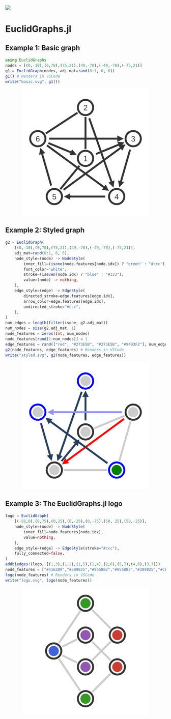 [![][docs-dev-img]][docs-dev-url]

[docs-dev-img]: https://img.shields.io/badge/docs-dev-blue.svg
[docs-dev-url]: https://juliamltools.github.io/EuclidGraphs.jl/dev/

[docs-stable-img]: https://img.shields.io/badge/docs-stable-blue.svg
[docs-stable-url]: https://juliamltools.github.io/EuclidGraphs.jl/stable/

# EuclidGraphs.jl

## Example 1: Basic graph

```julia
using EuclidGraphs
nodes = [(0,-10),(0,70),(75,21),(49,-70),(-49,-70),(-75,21)]
g1 = EuclidGraph(nodes, adj_mat=rand(0:1, 6, 6))
g1() # Renders in VSCode
write("basic.svg", g1())
```

<p align="center">
    <img width="400px" src="https://raw.githubusercontent.com/JuliaMLTools/EuclidGraphs.jl/main/docs/src/assets/basic.svg"/>
</p>


## Example 2: Styled graph

```julia
g2 = EuclidGraph(
    [(0,-10),(0,70),(75,21),(49,-70),(-49,-70),(-75,21)], 
    adj_mat=rand(0:1, 6, 6),
    node_style=(node) -> NodeStyle(
        inner_fill=(isone(node.features[node.idx]) ? "green" : "#ccc"),
        font_color="white",
        stroke=(iseven(node.idx) ? "blue" : "#333"),
        value=(node) -> nothing,
    ),
    edge_style=(edge) -> EdgeStyle(
        directed_stroke=edge.features[edge.idx],
        arrow_color=edge.features[edge.idx],
        undirected_stroke="#ccc",
    ),
)
num_edges = length(filter(isone, g2.adj_mat))
num_nodes = size(g2.adj_mat, 1)
node_features = zeros(Int, num_nodes)
node_features[rand(1:num_nodes)] = 1
edge_features = rand(["red", "#273E5B", "#273E5B", "#9493F2"], num_edges)
g2(node_features, edge_features) # Renders in VSCode
write("styled.svg", g2(node_features, edge_features))
```

<p align="center">
    <img width="400px" src="https://raw.githubusercontent.com/JuliaMLTools/EuclidGraphs.jl/main/docs/src/assets/styled.svg"/>
</p>

## Example 3: The EuclidGraphs.jl logo

```julia
logo = EuclidGraph(
    [(-50,0),(0,75),(0,25),(0,-25),(0,-75),(50, 25),(50,-25)], 
    node_style=(node) -> NodeStyle(
        inner_fill=node.features[node.idx],
        value=nothing,
    ),
    edge_style=(edge) -> EdgeStyle(stroke="#ccc"),
    fully_connected=false,
)
addbiedges!(logo, [(1,3),(1,2),(1,5),(1,4),(2,6),(5,7),(4,6),(3,7)])
node_features = ["#4162D9","#389825","#9558B2","#9558B2","#389825","#CB3C33","#CB3C33"]
logo(node_features) # Renders in VSCode
write("logo.svg", logo(node_features))
```

<p align="center">
    <img width="400px" src="https://raw.githubusercontent.com/JuliaMLTools/EuclidGraphs.jl/main/docs/src/assets/logo.svg"/>
</p>